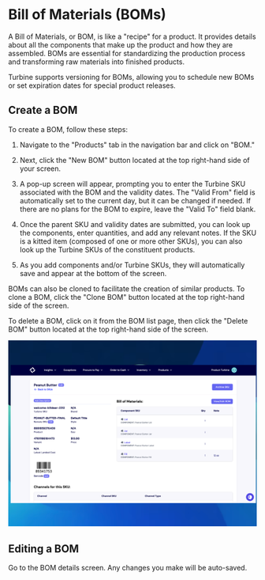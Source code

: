 # Bill of Materials (BOMs)

A Bill of Materials, or BOM, is like a "recipe" for a product. It provides details about all the components that make up the product and how they are assembled. BOMs are essential for standardizing the production process and transforming raw materials into finished products.

Turbine supports versioning for BOMs, allowing you to schedule new BOMs or set expiration dates for special product releases.

## Create a BOM

To create a BOM, follow these steps:

1. Navigate to the "Products" tab in the navigation bar and click on "BOM."

2. Next, click the "New BOM" button located at the top right-hand side of your screen.

3. A pop-up screen will appear, prompting you to enter the Turbine SKU associated with the BOM and the validity dates. The "Valid From" field is automatically set to the current day, but it can be changed if needed. If there are no plans for the BOM to expire, leave the "Valid To" field blank.

4. Once the parent SKU and validity dates are submitted, you can look up the components, enter quantities, and add any relevant notes. If the SKU is a kitted item (composed of one or more other SKUs), you can also look up the Turbine SKUs of the constituent products.

5. As you add components and/or Turbine SKUs, they will automatically save and appear at the bottom of the screen. 

BOMs can also be cloned to facilitate the creation of similar products. To clone a BOM, click the "Clone BOM" button located at the top right-hand side of the screen.

To delete a BOM, click on it from the BOM list page, then click the "Delete BOM" button located at the top right-hand side of the screen.

![Order Index Page](../../static/img/boms_updated.png)

## Editing a BOM

Go to the BOM details screen. Any changes you make will be auto-saved.
